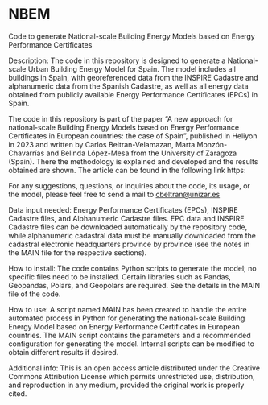 # NBEM
Code to generate National-scale Building Energy Models based on Energy Performance Certificates

Description:
The code in this repository is designed to generate a National-scale Urban Building Energy Model for Spain. The model includes all buildings in Spain, with georeferenced data from the INSPIRE Cadastre and alphanumeric data from the Spanish Cadastre, as well as all energy data obtained from publicly available Energy Performance Certificates (EPCs) in Spain.

The code in this repository is part of the paper “A new approach for national-scale Building Energy Models based on Energy Performance Certificates in European countries: the case of Spain”, published in Heliyon in 2023 and written by Carlos Beltran-Velamazan, Marta Monzón-Chavarrías and Belinda López-Mesa from the University of Zaragoza (Spain).
There the methodology is explained and developed and the results obtained are shown. The article can be found in the following link https:

For any suggestions, questions, or inquiries about the code, its usage, or the model, please feel free to send a mail to cbeltran@unizar.es

Data input needed: Energy Performance Certificates (EPCs), INSPIRE Cadastre files, and Alphanumeric Cadastre files. EPC data and INSPIRE Cadastre files can be downloaded automatically by the repository code, while alphanumeric cadastral data must be manually downloaded from the cadastral electronic headquarters province by province (see the notes in the MAIN file for the respective sections).

How to install: The code contains Python scripts to generate the model; no specific files need to be installed. Certain libraries such as Pandas, Geopandas, Polars, and Geopolars are required. See the details in the MAIN file of the code.

How to use: A script named MAIN has been created to handle the entire automated process in Python for generating the national-scale Building Energy Model based on Energy Performance Certificates in European countries. The MAIN script contains the parameters and a recommended configuration for generating the model. Internal scripts can be modified to obtain different results if desired.

Additional info: This is an open access article distributed under the Creative Commons Attribution License which permits unrestricted use, distribution, and reproduction in any medium, provided the original work is properly cited.



